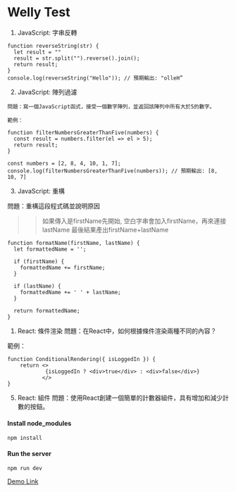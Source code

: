 # Welly Test

1. JavaScript: 字串反轉
   
```
function reverseString(str) {
  let result = ""
  result = str.split("").reverse().join();
  return result;
}
console.log(reverseString("Hello")); // 預期輸出: "olleH”
```

2. JavaScript: 陣列過濾
   
```
問題：寫一個JavaScript函式，接受一個數字陣列，並返回該陣列中所有大於5的數字。 

範例：

function filterNumbersGreaterThanFive(numbers) {
  const result = numbers.filter(el => el > 5);
  return result;
}

const numbers = [2, 8, 4, 10, 1, 7];
console.log(filterNumbersGreaterThanFive(numbers)); // 預期輸出: [8, 10, 7]
```

3. JavaScript: 重構
   
問題：重構這段程式碼並說明原因
>>如果傳入是firstName先開始, 空白字串會加入firstName，再來連接lastName
>>最後結果產出firstName+lastName

```
function formatName(firstName, lastName) {
  let formattedName = '';

  if (firstName) {
    formattedName += firstName;
  }

  if (lastName) {
    formattedName += ' ' + lastName;
  }

  return formattedName;
}
```

1. React: 條件渲染
問題：在React中，如何根據條件渲染兩種不同的內容？

範例：
```
function ConditionalRendering({ isLoggedIn }) {
    return <>
            {isLoggedIn ? <div>true</div> : <div>false</div>}
           </>
}
```

5. React: 組件
問題：使用React創建一個簡單的計數器組件，具有增加和減少計數的按鈕。

#### Install node_modules
```
npm install 
```

#### Run the server
```
npm run dev
```

[Demo Link](http://localhost:5173/)

